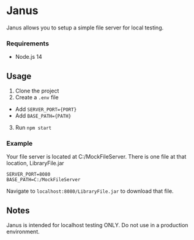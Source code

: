 # Janus

Janus allows you to setup a simple file server for local testing.

### Requirements

* Node.js 14

## Usage

1. Clone the project
2. Create a `.env` file
  - Add `SERVER_PORT={PORT}`
  - Add `BASE_PATH={PATH}`
3. Run `npm start`

### Example

Your file server is located at C:/MockFileServer. There is one file at that location, LibraryFile.jar

```properties
SERVER_PORT=8080
BASE_PATH=C:/MockFileServer
```

Navigate to `localhost:8080/LibraryFile.jar` to download that file.

## Notes

Janus is intended for localhost testing ONLY. Do not use in a production environment.